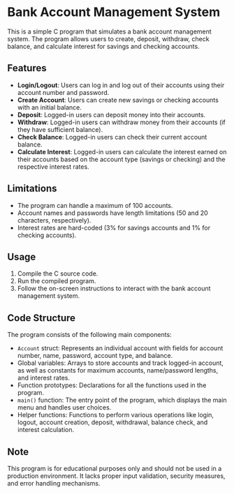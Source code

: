 # Bank Account Management System

This is a simple C program that simulates a bank account management system. The program allows users to create, deposit, withdraw, check balance, and calculate interest for savings and checking accounts.

## Features

- **Login/Logout**: Users can log in and log out of their accounts using their account number and password.
- **Create Account**: Users can create new savings or checking accounts with an initial balance.
- **Deposit**: Logged-in users can deposit money into their accounts.
- **Withdraw**: Logged-in users can withdraw money from their accounts (if they have sufficient balance).
- **Check Balance**: Logged-in users can check their current account balance.
- **Calculate Interest**: Logged-in users can calculate the interest earned on their accounts based on the account type (savings or checking) and the respective interest rates.

## Limitations

- The program can handle a maximum of 100 accounts.
- Account names and passwords have length limitations (50 and 20 characters, respectively).
- Interest rates are hard-coded (3% for savings accounts and 1% for checking accounts).

## Usage

1. Compile the C source code.
2. Run the compiled program.
3. Follow the on-screen instructions to interact with the bank account management system.

## Code Structure

The program consists of the following main components:

- `Account` struct: Represents an individual account with fields for account number, name, password, account type, and balance.
- Global variables: Arrays to store accounts and track logged-in account, as well as constants for maximum accounts, name/password lengths, and interest rates.
- Function prototypes: Declarations for all the functions used in the program.
- `main()` function: The entry point of the program, which displays the main menu and handles user choices.
- Helper functions: Functions to perform various operations like login, logout, account creation, deposit, withdrawal, balance check, and interest calculation.

## Note

This program is for educational purposes only and should not be used in a production environment. It lacks proper input validation, security measures, and error handling mechanisms.